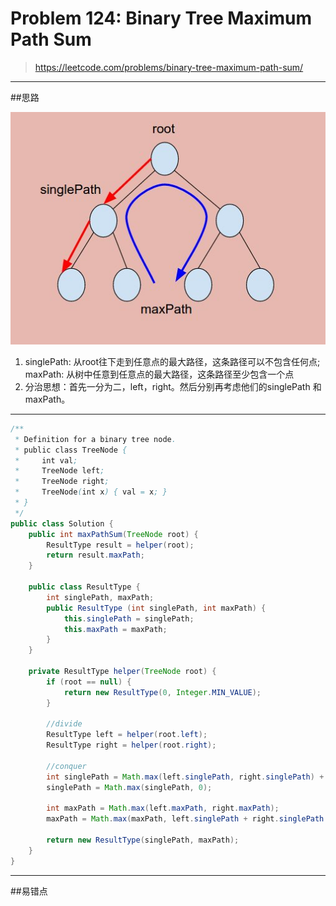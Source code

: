 # Problem 124: Binary Tree Maximum Path Sum


> https://leetcode.com/problems/binary-tree-maximum-path-sum/

-------------------------------
##思路

![](MaxPath.jpg)

1. singlePath: 从root往下走到任意点的最大路径，这条路径可以不包含任何点; maxPath: 从树中任意到任意点的最大路径，这条路径至少包含一个点
2. 分治思想：首先一分为二，left，right。然后分别再考虑他们的singlePath 和 maxPath。

--------------
```java
/**
 * Definition for a binary tree node.
 * public class TreeNode {
 *     int val;
 *     TreeNode left;
 *     TreeNode right;
 *     TreeNode(int x) { val = x; }
 * }
 */
public class Solution {
    public int maxPathSum(TreeNode root) {
        ResultType result = helper(root);
        return result.maxPath;
    }
    
    public class ResultType {
        int singlePath, maxPath;
        public ResultType (int singlePath, int maxPath) {
            this.singlePath = singlePath;
            this.maxPath = maxPath;
        }
    }
    
    private ResultType helper(TreeNode root) {
        if (root == null) {
            return new ResultType(0, Integer.MIN_VALUE);
        }
        
        //divide
        ResultType left = helper(root.left);
        ResultType right = helper(root.right);
        
        //conquer
        int singlePath = Math.max(left.singlePath, right.singlePath) + root.val;
        singlePath = Math.max(singlePath, 0);
        
        int maxPath = Math.max(left.maxPath, right.maxPath);
        maxPath = Math.max(maxPath, left.singlePath + right.singlePath + root.val);
        
        return new ResultType(singlePath, maxPath);
    }
}
```
--------------
##易错点


































